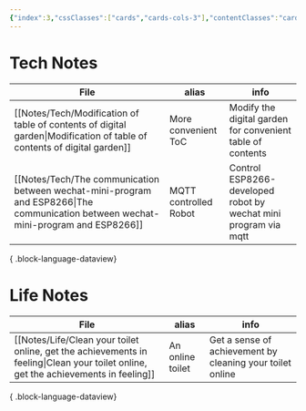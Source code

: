 ```yaml
---
{"index":3,"cssClasses":["cards","cards-cols-3"],"contentClasses":"cards cards-cols-3","cover":"https://cdn.jsdelivr.net/gh/blleng/images/upload/card-cover-3.png","dg-publish":true,"noteIcon":5,"date":"2023-08-28T01:20","update":"2023-08-28T23:38","permalink":"/navigation/notes-collection/","dgPassFrontmatter":true,"created":"2023-08-28T01:20","updated":"2023-08-28T23:38"}
---
```



# Tech Notes

| File                                                                                                                                   | alias                 | info                                                            |
| -------------------------------------------------------------------------------------------------------------------------------------- | --------------------- | --------------------------------------------------------------- |
| [[Notes/Tech/Modification of table of contents of digital garden\|Modification of table of contents of digital garden]]             | More convenient ToC   | Modify the digital garden for convenient table of contents      |
| [[Notes/Tech/The communication between wechat-mini-program and ESP8266\|The communication between wechat-mini-program and ESP8266]] | MQTT controlled Robot | Control ESP8266-developed robot by wechat mini program via mqtt |

{ .block-language-dataview}
# Life Notes

| File                                                                                                                                   | alias            | info                                                      |
| -------------------------------------------------------------------------------------------------------------------------------------- | ---------------- | --------------------------------------------------------- |
| [[Notes/Life/Clean your toilet online, get the achievements in feeling\|Clean your toilet online, get the achievements in feeling]] | An online toilet | Get a sense of achievement by cleaning your toilet online |

{ .block-language-dataview}